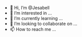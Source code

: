 - 👋 Hi, I’m @Jesabell
- 👀 I’m interested in ...
- 🌱 I’m currently learning ...
- 💞️ I’m looking to collaborate on ...
- 📫 How to reach me ...

<!---
Jesabell/Jesabell is a ✨ special ✨ repository because its `README.md` (this file) appears on your GitHub profile.
You can click the Preview link to take a look at your changes.
--->
